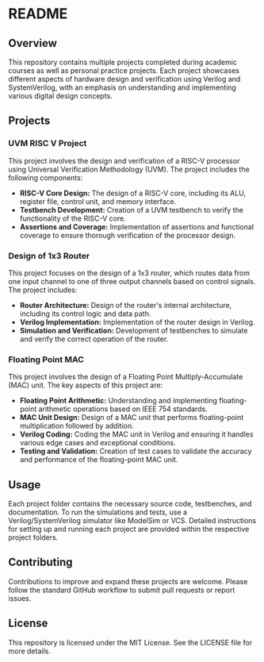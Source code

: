 # README

## Overview
This repository contains multiple projects completed during academic courses as well as personal practice projects. Each project showcases different aspects of hardware design and verification using Verilog and SystemVerilog, with an emphasis on understanding and implementing various digital design concepts.

## Projects

### UVM RISC V Project
This project involves the design and verification of a RISC-V processor using Universal Verification Methodology (UVM). The project includes the following components:
- **RISC-V Core Design:** The design of a RISC-V core, including its ALU, register file, control unit, and memory interface.
- **Testbench Development:** Creation of a UVM testbench to verify the functionality of the RISC-V core.
- **Assertions and Coverage:** Implementation of assertions and functional coverage to ensure thorough verification of the processor design.

### Design of 1x3 Router
This project focuses on the design of a 1x3 router, which routes data from one input channel to one of three output channels based on control signals. The project includes:
- **Router Architecture:** Design of the router's internal architecture, including its control logic and data path.
- **Verilog Implementation:** Implementation of the router design in Verilog.
- **Simulation and Verification:** Development of testbenches to simulate and verify the correct operation of the router.

### Floating Point MAC
This project involves the design of a Floating Point Multiply-Accumulate (MAC) unit. The key aspects of this project are:
- **Floating Point Arithmetic:** Understanding and implementing floating-point arithmetic operations based on IEEE 754 standards.
- **MAC Unit Design:** Design of a MAC unit that performs floating-point multiplication followed by addition.
- **Verilog Coding:** Coding the MAC unit in Verilog and ensuring it handles various edge cases and exceptional conditions.
- **Testing and Validation:** Creation of test cases to validate the accuracy and performance of the floating-point MAC unit.

## Usage
Each project folder contains the necessary source code, testbenches, and documentation. To run the simulations and tests, use a Verilog/SystemVerilog simulator like ModelSim or VCS. Detailed instructions for setting up and running each project are provided within the respective project folders.

## Contributing
Contributions to improve and expand these projects are welcome. Please follow the standard GitHub workflow to submit pull requests or report issues.

## License
This repository is licensed under the MIT License. See the LICENSE file for more details.
